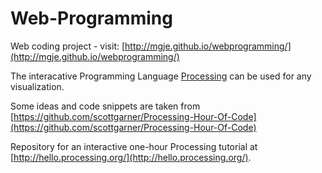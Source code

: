 Web-Programming
===============

Web coding project - visit: [http://mgje.github.io/webprogramming/](http://mgje.github.io/webprogramming/)


The interacative Programming Language [Processing](http://www.processing.org/) 
can be used for any visualization.

Some ideas and code snippets are taken from [https://github.com/scottgarner/Processing-Hour-Of-Code](https://github.com/scottgarner/Processing-Hour-Of-Code)

Repository for an interactive one-hour Processing tutorial at [http://hello.processing.org/](http://hello.processing.org/).


